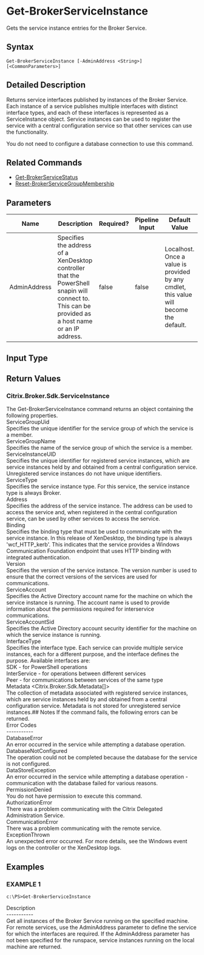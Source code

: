 ﻿# Get-BrokerServiceInstance

   Gets the service instance entries for the Broker Service.

## Syntax
```
Get-BrokerServiceInstance [-AdminAddress <String>] [<CommonParameters>]
```

## Detailed Description
   Returns service interfaces published by instances of the Broker Service. Each instance of a service publishes multiple interfaces with distinct interface types, and each of these interfaces is represented as a ServiceInstance object. Service instances can be used to register the service with a central configuration service so that other services can use the functionality.

You do not need to configure a database connection to use this command.

## Related Commands
  * [Get-BrokerServiceStatus](Get-BrokerServiceStatus.html)
  * [Reset-BrokerServiceGroupMembership](Reset-BrokerServiceGroupMembership.html)
## Parameters

| Name   | Description | Required? | Pipeline Input | Default Value |
| --- | --- | --- | --- | --- |
| AdminAddress | Specifies the address of a XenDesktop controller that the PowerShell snapin will connect to. This can be provided as a host name or an IP address. | false | false | Localhost. Once a value is provided by any cmdlet, this value will become the default. |

## Input Type
### 
   
## Return Values
### Citrix.Broker.Sdk.ServiceInstance
   The Get-BrokerServiceInstance command returns an object containing the following properties.<br>ServiceGroupUid <Guid><br>    Specifies the unique identifier for the service group of which the service is a member.<br>ServiceGroupName <String><br>    Specifies the name of the service group of which the service is a member.<br>ServiceInstanceUID <Guid><br>    Specifies the unique identifier for registered service instances, which are service instances held by and obtained from a central configuration service.  Unregistered service instances do not have unique identifiers.<br>ServiceType <String><br>    Specifies the service instance type.  For this service, the service instance type is always Broker.<br>Address<br>    Specifies the address of the service instance.  The address can be used to access the service and, when registered in the central configuration service, can be used by other services to access the service.<br>Binding<br>    Specifies the binding type that must be used to communicate with the service instance.  In this release of XenDesktop, the binding type is always 'wcf_HTTP_kerb'. This indicates that the service provides a Windows Communication Foundation endpoint that uses HTTP binding with integrated authentication.<br>Version<br>    Specifies the version of the service instance.  The version number is used to ensure that the correct versions of the services are used for communications.<br>ServiceAccount <String><br>    Specifies the Active Directory account name for the machine on which the service instance is running.  The account name is used to provide information about the permissions required for interservice communications.<br>ServiceAccountSid <String><br>    Specifies the Active Directory account security identifier for the machine on which the service instance is running.<br>InterfaceType <String><br>    Specifies the interface type.  Each service can provide multiple service instances, each for a different purpose, and the interface defines the purpose.  Available interfaces are:<br>        SDK - for PowerShell operations<br>        InterService - for operations between different services<br>        Peer - for communications between services of the same type<br>Metadata <Citrix.Broker.Sdk.Metadata[]><br>     The collection of metadata associated with registered service instances, which are service instances held by and obtained from a central configuration service.  Metadata is not stored for unregistered service instances.## Notes
   If the command fails, the following errors can be returned.<br>    Error Codes<br>    -----------<br>    DatabaseError<br>        An error occurred in the service while attempting a database operation.<br>    DatabaseNotConfigured<br>        The operation could not be completed because the database for the service is not configured.<br>    DataStoreException<br>        An error occurred in the service while attempting a database operation - communication with the database failed for various reasons.<br>    PermissionDenied<br>        You do not have permission to execute this command.<br>    AuthorizationError<br>        There was a problem communicating with the Citrix Delegated Administration Service.<br>    CommunicationError<br>        There was a problem communicating with the remote service.<br>    ExceptionThrown<br>        An unexpected error occurred.  For more details, see the Windows event logs on the controller or the XenDesktop logs.
## Examples

### EXAMPLE 1
```
c:\PS>Get-BrokerServiceInstance
```
   Description<br>-----------<br>Get all instances of the Broker Service running on the specified machine.  For remote services, use the AdminAddress parameter to define the service for which the interfaces are required. If the AdminAddress parameter has not been specified for the runspace, service instances running on the local machine are returned.
